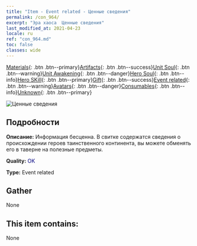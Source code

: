```yaml
---
title: "Item - Event related - Ценные сведения"
permalink: /con_964/
excerpt: "Эра хаоса  Ценные сведения"
last_modified_at: 2021-04-23
locale: ru
ref: "con_964.md"
toc: false
classes: wide
---
```

 [Materials](/ItemsRU/){: .btn .btn--primary}[Artifacts](/ItemsRU/Artifacts/){: .btn .btn--success}[Unit Soul](/ItemsRU/UnitSoul/){: .btn .btn--warning}[Unit Awakening](/ItemsRU/UnitAwakening/){: .btn .btn--danger}[Hero Soul](/ItemsRU/HeroSoul/){: .btn .btn--info}[Hero SKill](/ItemsRU/HeroSkill/){: .btn .btn--primary}[Gift](/ItemsRU/Gift/){: .btn .btn--success}[Event related](/ItemsRU/Events/){: .btn .btn--warning}[Avatars](/ItemsRU/Avatars/){: .btn .btn--danger}[Consumables](/ItemsRU/Consumables/){: .btn .btn--info}[Unknown](/ItemsRU/Unknown/){: .btn .btn--primary}

 ![Ценные сведения](/images/t/i_40900.png)

## Подробности
 **Описание:** Информация бесценна. В свитке содержатся сведения о происхождении героев таинственного континента, вы можете обменять его в таверне на полезные предметы.

 **Quality:** <span style="color: #000080">OK</span>

 **Type:** Event related

## Gather

  None

## This item contains:

  None

